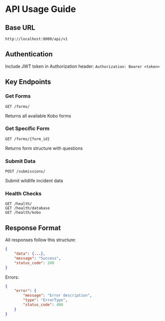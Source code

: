 # API Usage Guide

## Base URL
`http://localhost:8000/api/v1`

## Authentication
Include JWT token in Authorization header:
`Authorization: Bearer <token>`

## Key Endpoints

### Get Forms
```
GET /forms/
```
Returns all available Kobo forms

### Get Specific Form  
```
GET /forms/{form_id}
```
Returns form structure with questions

### Submit Data
```
POST /submissions/
```
Submit wildlife incident data

### Health Checks
```
GET /health/
GET /health/database
GET /health/kobo
```

## Response Format

All responses follow this structure:
```json
{
    "data": {...},
    "message": "Success",
    "status_code": 200
}
```

Errors:
```json
{
    "error": {
        "message": "Error description",
        "type": "ErrorType",
        "status_code": 400
    }
}
```
